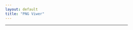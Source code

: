 ```yaml
---
layout: default
title: "PNG Viwer"
---
```


---

<!-- <!DOCTYPE html> -->
<html lang="ko">
<head>
    <meta charset="UTF-8">
    <meta name="viewport" content="width=device-width, initial-scale=1.0">
    <title>PNG 뷰어</title>
    <style>
        * {
            margin: 0;
            padding: 0;
            box-sizing: border-box;
        }

        body {
            font-family: 'Segoe UI', Tahoma, Geneva, Verdana, sans-serif;
            background: linear-gradient(135deg, #667eea 0%, #764ba2 100%);
            min-height: 100vh;
            padding: 20px;
        }

        .container {
            background: rgba(255, 255, 255, 0.95);
            border-radius: 20px;
            padding: 40px;
            box-shadow: 0 20px 40px rgba(0, 0, 0, 0.1);
            backdrop-filter: blur(10px);
            max-width: 1200px;
            width: 100%;
            text-align: center;
        }

        .title {
            font-size: 2.5rem;
            color: #333;
            margin-bottom: 10px;
            font-weight: 700;
        }

        .subtitle {
            color: #666;
            margin-bottom: 40px;
            font-size: 1.1rem;
        }

        .drop-zone {
            border: 3px dashed #667eea;
            border-radius: 15px;
            padding: 60px 20px;
            margin: 20px 0;
            background: rgba(102, 126, 234, 0.05);
            transition: all 0.3s ease;
            cursor: pointer;
            position: relative;
            overflow: hidden;
        }

        .drop-zone:hover {
            border-color: #764ba2;
            background: rgba(118, 75, 162, 0.1);
            transform: translateY(-2px);
        }

        .drop-zone.drag-over {
            border-color: #4CAF50;
            background: rgba(76, 175, 80, 0.1);
            transform: scale(1.02);
        }

        .drop-icon {
            font-size: 4rem;
            color: #667eea;
            margin-bottom: 20px;
            display: block;
        }

        .drop-text {
            font-size: 1.2rem;
            color: #555;
            margin-bottom: 10px;
            font-weight: 600;
        }

        .drop-subtext {
            color: #888;
            font-size: 0.9rem;
        }

        .image-preview {
            margin-top: 30px;
            display: none;
            animation: fadeIn 0.5s ease;
        }

        .controls {
            display: flex;
            justify-content: center;
            align-items: center;
            gap: 30px;
            margin-bottom: 20px;
            flex-wrap: wrap;
        }

        .control-group {
            display: flex;
            align-items: center;
            gap: 10px;
        }

        .control-group label {
            font-weight: 600;
            color: #333;
        }

        .background-selector {
            display: flex;
            gap: 5px;
            align-items: center;
        }

        .bg-option {
            width: 40px;
            height: 40px;
            border: 3px solid #ddd;
            border-radius: 8px;
            cursor: pointer;
            transition: all 0.3s ease;
            position: relative;
        }

        .bg-option:hover {
            border-color: #667eea;
            transform: scale(1.1);
        }

        .bg-option.active {
            border-color: #667eea;
            box-shadow: 0 0 0 2px rgba(102, 126, 234, 0.3);
        }

        .bg-checkerboard {
            background-image: 
                linear-gradient(45deg, #ccc 25%, transparent 25%), 
                linear-gradient(-45deg, #ccc 25%, transparent 25%), 
                linear-gradient(45deg, transparent 75%, #ccc 75%), 
                linear-gradient(-45deg, transparent 75%, #ccc 75%);
            background-size: 10px 10px;
            background-position: 0 0, 0 5px, 5px -5px, -5px 0px;
        }

        .bg-white {
            background-color: white;
        }

        .bg-black {
            background-color: black;
        }

        .zoom-controls {
            display: flex;
            align-items: center;
            gap: 10px;
            background: rgba(102, 126, 234, 0.1);
            padding: 10px 15px;
            border-radius: 25px;
        }

        .zoom-level {
            font-weight: 600;
            color: #333;
            min-width: 80px;
            text-align: center;
            background: white;
            padding: 8px 12px;
            border-radius: 15px;
            border: 2px solid #667eea;
        }

        .reset-btn {
            background: #667eea;
            color: white;
            border: none;
            padding: 8px 16px;
            border-radius: 15px;
            cursor: pointer;
            font-size: 0.9rem;
            transition: all 0.3s ease;
            font-weight: 600;
        }

        .reset-btn:hover {
            background: #5a67d8;
            transform: scale(1.05);
        }

        .image-viewer {
            position: relative;
            border-radius: 10px;
            overflow: hidden;
            box-shadow: 0 10px 30px rgba(0, 0, 0, 0.2);
            max-height: 600px;
            overflow: auto;
            background: #f5f5f5;
            cursor: grab;
        }

        .image-viewer.panning {
            cursor: grabbing;
        }

        .image-container {
            position: relative;
            display: inline-block;
            transition: transform 0.2s ease;
            transform-origin: top left;
        }

        .pixel-grid {
            position: absolute;
            top: 0;
            left: 0;
            pointer-events: none;
            z-index: 3;
            opacity: 0.4;
        }

        .image-background {
            position: absolute;
            top: 0;
            left: 0;
            width: 100%;
            height: 100%;
            z-index: 1;
        }

        .image-background.checkerboard {
            background-image: 
                linear-gradient(45deg, #ccc 25%, transparent 25%), 
                linear-gradient(-45deg, #ccc 25%, transparent 25%), 
                linear-gradient(45deg, transparent 75%, #ccc 75%), 
                linear-gradient(-45deg, transparent 75%, #ccc 75%);
            background-size: 20px 20px;
            background-position: 0 0, 0 10px, 10px -10px, -10px 0px;
        }

        .image-background.white {
            background-color: white;
        }

        .image-background.black {
            background-color: black;
        }

        .preview-image {
            max-width: none;
            max-height: none;
            width: auto;
            height: auto;
            object-fit: contain;
            position: relative;
            z-index: 2;
            cursor: crosshair;
            display: block;
        }

        .upload-btn {
            background: linear-gradient(45deg, #4CAF50, #45a049);
            color: white;
            border: none;
            padding: 12px 24px;
            border-radius: 25px;
            font-size: 1rem;
            cursor: pointer;
            transition: all 0.3s ease;
            font-weight: 600;
            margin: 0 10px;
        }

        .upload-btn:hover {
            transform: translateY(-2px);
            box-shadow: 0 5px 15px rgba(76, 175, 80, 0.4);
        }

        .info-container {
            display: flex;
            justify-content: center;
            margin-top: 20px;
        }

        .image-info {
            padding: 20px;
            background: rgba(102, 126, 234, 0.1);
            border-radius: 10px;
            text-align: left;
            max-width: 400px;
            width: 100%;
        }

        .info-title {
            font-weight: 600;
            color: #333;
            margin-bottom: 10px;
            font-size: 1.1rem;
        }

        .info-item {
            margin: 8px 0;
            color: #555;
            font-family: 'Courier New', monospace;
        }

        .pixel-info {
            background: rgba(118, 75, 162, 0.1);
            min-height: 200px;
            display: flex;
            flex-direction: column;
        }

        .color-preview {
            width: 60px;
            height: 60px;
            border: 2px solid #333;
            border-radius: 8px;
            margin: 10px 0;
            box-shadow: 0 2px 10px rgba(0, 0, 0, 0.2);
        }

        .pixel-coordinates {
            font-weight: 600;
            color: #764ba2;
            margin-bottom: 10px;
        }

        .clear-btn {
            background: linear-gradient(45deg, #667eea, #764ba2);
            color: white;
            border: none;
            padding: 12px 30px;
            border-radius: 25px;
            font-size: 1rem;
            cursor: pointer;
            margin: 10px;
            transition: all 0.3s ease;
            font-weight: 600;
        }

        .clear-btn:hover {
            transform: translateY(-2px);
            box-shadow: 0 5px 15px rgba(102, 126, 234, 0.4);
        }

        .error-message {
            background: #ffebee;
            color: #c62828;
            padding: 15px;
            border-radius: 8px;
            margin: 20px 0;
            display: none;
            border-left: 4px solid #c62828;
        }

        .no-pixel-selected {
            color: #888;
            font-style: italic;
            text-align: center;
            margin-top: 50px;
        }

        .drag-overlay {
            position: fixed;
            top: 0;
            left: 0;
            width: 100%;
            height: 100%;
            background: rgba(102, 126, 234, 0.8);
            display: none;
            justify-content: center;
            align-items: center;
            z-index: 1000;
            backdrop-filter: blur(5px);
        }

        .drag-overlay.active {
            display: flex;
        }

        .drag-message {
            background: white;
            padding: 40px;
            border-radius: 20px;
            text-align: center;
            font-size: 1.5rem;
            color: #333;
            font-weight: 600;
            box-shadow: 0 20px 40px rgba(0, 0, 0, 0.2);
        }

        .pixel-popup {
            position: fixed;
            background: rgba(0, 0, 0, 0.9);
            color: white;
            padding: 15px;
            border-radius: 10px;
            font-size: 0.85rem;
            font-family: 'Courier New', monospace;
            z-index: 1000;
            pointer-events: auto;
            backdrop-filter: blur(10px);
            border: 2px solid rgba(255, 255, 255, 0.2);
            box-shadow: 0 10px 30px rgba(0, 0, 0, 0.5);
            min-width: 200px;
            animation: popupFadeIn 0.2s ease;
            cursor: move;
        }

        .pixel-popup .popup-header {
            display: flex;
            justify-content: space-between;
            align-items: center;
            margin-bottom: 10px;
            border-bottom: 1px solid rgba(255, 255, 255, 0.2);
            padding-bottom: 8px;
        }

        .pixel-popup .popup-close {
            background: rgba(255, 255, 255, 0.2);
            border: none;
            color: white;
            width: 20px;
            height: 20px;
            border-radius: 50%;
            cursor: pointer;
            font-size: 12px;
            display: flex;
            align-items: center;
            justify-content: center;
            transition: background 0.3s ease;
        }

        .pixel-popup .popup-close:hover {
            background: rgba(255, 255, 255, 0.4);
        }

        .pixel-popup .popup-coords {
            font-weight: bold;
            color: #4CAF50;
            margin-bottom: 8px;
        }

        .pixel-popup .popup-color {
            width: 40px;
            height: 40px;
            border: 2px solid white;
            border-radius: 6px;
            margin: 8px 0;
            box-shadow: 0 2px 10px rgba(0, 0, 0, 0.3);
        }

        .pixel-popup .popup-values {
            line-height: 1.4;
        }

        .pixel-popup .popup-values div {
            margin: 4px 0;
        }

        .pixel-highlight {
            position: absolute;
            background: rgba(255, 0, 0, 0.3);
            border: 1px solid #ff0000;
            z-index: 4;
            pointer-events: none;
            box-sizing: border-box;
        }

        @keyframes popupFadeIn {
            from {
                opacity: 0;
                transform: scale(0.8) translateY(10px);
            }
            to {
                opacity: 1;
                transform: scale(1) translateY(0);
            }
        }

        @keyframes pixelBlink {
            0% { opacity: 0; transform: scale(1.2); }
            50% { opacity: 1; transform: scale(1.05); }
            100% { opacity: 1; transform: scale(1); }
        }

        @keyframes fadeIn {
            from { opacity: 0; transform: translateY(20px); }
            to { opacity: 1; transform: translateY(0); }
        }

        @keyframes bounce {
            0%, 20%, 50%, 80%, 100% {
                transform: translateY(0);
            }
            40% {
                transform: translateY(-10px);
            }
            60% {
                transform: translateY(-5px);
            }
        }

        .bounce {
            animation: bounce 0.6s;
        }

        @media (max-width: 768px) {
            .controls {
                flex-direction: column;
                gap: 15px;
            }

            .container {
                padding: 20px;
            }

            .title {
                font-size: 2rem;
            }
        }
    </style>
</head>
<body>
    <div class="drag-overlay" id="dragOverlay">
        <div class="drag-message">
            🖼️ PNG 파일을 여기에 드롭하세요
        </div>
    </div>

    <div class="container">
        <h1 class="title">🖼️ PNG 뷰어</h1>
        <p class="subtitle">PNG 파일을 드래그 앤 드롭하여 즉시 확인하고 픽셀 정보를 분석하세요</p>
        
        <div class="drop-zone" id="dropZone">
            <div class="drop-icon">📁</div>
            <div class="drop-text">여기에 PNG 파일을 드래그하세요</div>
            <div class="drop-subtext">또는 클릭하여 파일을 선택하세요</div>
            <input type="file" id="fileInput" accept=".png,image/png" style="display: none;">
        </div>

        <div class="error-message" id="errorMessage"></div>

        <div class="image-preview" id="imagePreview">
            <div class="controls">
                <div class="control-group">
                    <label>투명 배경:</label>
                    <div class="background-selector">
                        <div class="bg-option bg-checkerboard active" data-bg="checkerboard" title="체크무늬"></div>
                        <div class="bg-option bg-white" data-bg="white" title="흰색"></div>
                        <div class="bg-option bg-black" data-bg="black" title="검은색"></div>
                    </div>
                </div>

                <div class="control-group">
                    <label>확대/축소:</label>
                    <div class="zoom-controls">
                        <div class="zoom-level" id="zoomLevel">100%</div>
                        <button class="reset-btn" id="resetZoom" title="원본 크기">리셋</button>
                    </div>
                </div>

                <button class="upload-btn" id="uploadBtn">새 파일 업로드</button>
            </div>

            <div class="image-viewer" id="imageViewer">
                <div class="image-container" id="imageContainer">
                    <div class="image-background checkerboard" id="imageBackground"></div>
                    <img id="previewImage" class="preview-image" alt="업로드된 PNG 이미지">
                    <svg class="pixel-grid" id="pixelGrid" style="display: none;"></svg>
                    <div class="pixel-highlight" id="pixelHighlight" style="display: none;"></div>
                    <canvas id="hiddenCanvas" style="display: none;"></canvas>
                </div>
            </div>

            <div class="info-container">
                <div class="image-info" id="imageInfo">
                    <div class="info-title">📋 파일 정보</div>
                    <div class="info-item" id="fileName"></div>
                    <div class="info-item" id="fileSize"></div>
                    <div class="info-item" id="imageDimensions"></div>
                    <div class="info-item" id="fileType"></div>
                </div>
            </div>

            <button class="clear-btn" id="clearBtn">초기화</button>
        </div>
    </div>

    <script>
        const dropZone = document.getElementById('dropZone');
        const fileInput = document.getElementById('fileInput');
        const imagePreview = document.getElementById('imagePreview');
        const previewImage = document.getElementById('previewImage');
        const imageBackground = document.getElementById('imageBackground');
        const imageContainer = document.getElementById('imageContainer');
        const hiddenCanvas = document.getElementById('hiddenCanvas');
        const errorMessage = document.getElementById('errorMessage');
        const clearBtn = document.getElementById('clearBtn');
        const uploadBtn = document.getElementById('uploadBtn');
        const dragOverlay = document.getElementById('dragOverlay');
        const zoomLevel = document.getElementById('zoomLevel');
        const resetZoomBtn = document.getElementById('resetZoom');
        const imageViewer = document.getElementById('imageViewer');
        const pixelGrid = document.getElementById('pixelGrid');
        const pixelHighlight = document.getElementById('pixelHighlight');

        let currentImageData = null;
        let currentZoom = 1;
        const minZoom = 0.1;
        const maxZoom = 20;
        const zoomStep = 0.1;
        let isPanning = false;
        let lastPanX = 0;
        let lastPanY = 0;
        let pixelPopup = null;
        let selectedPixel = null;

        // 패닝(드래그) 기능
        let startX, startY, scrollLeft, scrollTop;

        // 마우스 우클릭 패닝
        imageViewer.addEventListener('mousedown', (e) => {
            if (e.button === 2) { // 우클릭
                e.preventDefault();
                isPanning = true;
                imageViewer.classList.add('panning');
                startX = e.pageX - imageViewer.offsetLeft;
                startY = e.pageY - imageViewer.offsetTop;
                scrollLeft = imageViewer.scrollLeft;
                scrollTop = imageViewer.scrollTop;
            }
        });

        imageViewer.addEventListener('mousemove', (e) => {
            if (!isPanning) return;
            e.preventDefault();
            const x = e.pageX - imageViewer.offsetLeft;
            const y = e.pageY - imageViewer.offsetTop;
            const walkX = (x - startX) * 2;
            const walkY = (y - startY) * 2;
            imageViewer.scrollLeft = scrollLeft - walkX;
            imageViewer.scrollTop = scrollTop - walkY;
        });

        imageViewer.addEventListener('mouseup', (e) => {
            if (e.button === 2) {
                isPanning = false;
                imageViewer.classList.remove('panning');
            }
        });

        // 우클릭 컨텍스트 메뉴 방지
        imageViewer.addEventListener('contextmenu', (e) => {
            e.preventDefault();
        });

        // 트랙패드 및 마우스 휠 이벤트 처리
        imageViewer.addEventListener('wheel', (e) => {
            e.preventDefault();
            
            // 트랙패드 핀치 줌 감지 (ctrlKey가 true일 때)
            if (e.ctrlKey || e.metaKey) {
                // 핀치 줌
                const rect = imageViewer.getBoundingClientRect();
                const mouseX = e.clientX - rect.left;
                const mouseY = e.clientY - rect.top;
                
                const delta = e.deltaY;
                const zoomFactor = delta > 0 ? 0.95 : 1.05; // 더 부드러운 줌
                
                const newZoom = Math.min(Math.max(currentZoom * zoomFactor, minZoom), maxZoom);
                
                if (newZoom !== currentZoom) {
                    const zoomRatio = newZoom / currentZoom;
                    const containerRect = imageContainer.getBoundingClientRect();
                    const offsetX = mouseX - containerRect.left;
                    const offsetY = mouseY - containerRect.top;
                    
                    currentZoom = newZoom;
                    updateZoom();
                    
                    imageViewer.scrollLeft += (offsetX * (zoomRatio - 1));
                    imageViewer.scrollTop += (offsetY * (zoomRatio - 1));
                }
            }
            // 트랙패드 두 손가락 스크롤 (패닝)
            else if (Math.abs(e.deltaX) > 0 || Math.abs(e.deltaY) > 0) {
                // deltaX가 있으면 수평 스크롤, deltaY가 있으면 수직 스크롤
                if (Math.abs(e.deltaX) > Math.abs(e.deltaY)) {
                    // 주로 수평 이동
                    imageViewer.scrollLeft += e.deltaX;
                } else {
                    // 수직 이동이 우세하면
                    if (e.shiftKey) {
                        // Shift + 스크롤은 수평 이동
                        imageViewer.scrollLeft += e.deltaY;
                    } else {
                        // 일반 스크롤은 수직 이동
                        imageViewer.scrollTop += e.deltaY;
                    }
                }
            }
        }, { passive: false });

        // 터치 이벤트 처리 (모바일/터치패드)
        let initialDistance = 0;
        let lastTouchTime = 0;
        let touches = {};

        imageViewer.addEventListener('touchstart', (e) => {
            e.preventDefault();
            
            if (e.touches.length === 2) {
                // 두 손가락 터치 시작
                const touch1 = e.touches[0];
                const touch2 = e.touches[1];
                
                touches.startX1 = touch1.clientX;
                touches.startY1 = touch1.clientY;
                touches.startX2 = touch2.clientX;
                touches.startY2 = touch2.clientY;
                
                initialDistance = Math.hypot(
                    touch2.clientX - touch1.clientX,
                    touch2.clientY - touch1.clientY
                );
                
                touches.centerX = (touch1.clientX + touch2.clientX) / 2;
                touches.centerY = (touch1.clientY + touch2.clientY) / 2;
                touches.startScrollLeft = imageViewer.scrollLeft;
                touches.startScrollTop = imageViewer.scrollTop;
            }
        });

        imageViewer.addEventListener('touchmove', (e) => {
            e.preventDefault();
            
            if (e.touches.length === 2) {
                const touch1 = e.touches[0];
                const touch2 = e.touches[1];
                
                // 현재 거리 계산 (줌용)
                const currentDistance = Math.hypot(
                    touch2.clientX - touch1.clientX,
                    touch2.clientY - touch1.clientY
                );
                
                // 현재 중심점 계산 (패닝용)
                const currentCenterX = (touch1.clientX + touch2.clientX) / 2;
                const currentCenterY = (touch1.clientY + touch2.clientY) / 2;
                
                // 핀치 줌 처리
                if (initialDistance > 0) {
                    const scale = currentDistance / initialDistance;
                    const newZoom = Math.min(Math.max(currentZoom * scale, minZoom), maxZoom);
                    
                    if (Math.abs(newZoom - currentZoom) > 0.01) {
                        const rect = imageViewer.getBoundingClientRect();
                        const zoomCenterX = touches.centerX - rect.left;
                        const zoomCenterY = touches.centerY - rect.top;
                        
                        const zoomRatio = newZoom / currentZoom;
                        const containerRect = imageContainer.getBoundingClientRect();
                        const offsetX = zoomCenterX - containerRect.left;
                        const offsetY = zoomCenterY - containerRect.top;
                        
                        currentZoom = newZoom;
                        initialDistance = currentDistance; // 업데이트
                        updateZoom();
                        
                        imageViewer.scrollLeft += (offsetX * (zoomRatio - 1));
                        imageViewer.scrollTop += (offsetY * (zoomRatio - 1));
                    }
                }
                
                // 패닝 처리 (중심점 이동)
                const deltaX = currentCenterX - touches.centerX;
                const deltaY = currentCenterY - touches.centerY;
                
                imageViewer.scrollLeft = touches.startScrollLeft - deltaX;
                imageViewer.scrollTop = touches.startScrollTop - deltaY;
            }
        });

        imageViewer.addEventListener('touchend', (e) => {
            e.preventDefault();
            touches = {};
            initialDistance = 0;
        });

        // 줌 리셋 기능
        resetZoomBtn.addEventListener('click', () => {
            currentZoom = 1;
            updateZoom();
            imageViewer.scrollLeft = 0;
            imageViewer.scrollTop = 0;
        });

        function updateZoom() {
            imageContainer.style.transform = `scale(${currentZoom})`;
            zoomLevel.textContent = `${Math.round(currentZoom * 100)}%`;
            
            // 픽셀 그리드 업데이트
            updatePixelGrid();
            
            // 선택된 픽셀 하이라이트 업데이트
            if (selectedPixel) {
                showPixelHighlight(selectedPixel.x, selectedPixel.y);
            }
        }

        function updatePixelGrid() {
            if (!previewImage.src) return;
            
            // 줌이 800% 이상일 때 픽셀 그리드 표시
            if (currentZoom >= 8) {
                showPixelGrid();
            } else {
                hidePixelGrid();
            }
        }

        function showPixelGrid() {
            const width = previewImage.naturalWidth;
            const height = previewImage.naturalHeight;
            
            pixelGrid.style.display = 'block';
            pixelGrid.setAttribute('width', width);
            pixelGrid.setAttribute('height', height);
            pixelGrid.style.width = width + 'px';
            pixelGrid.style.height = height + 'px';
            
            // SVG 초기화
            pixelGrid.innerHTML = '';
            
            // 세로선 그리기
            for (let x = 0; x <= width; x++) {
                const line = document.createElementNS('http://www.w3.org/2000/svg', 'line');
                line.setAttribute('x1', x);
                line.setAttribute('y1', 0);
                line.setAttribute('x2', x);
                line.setAttribute('y2', height);
                line.setAttribute('stroke', '#000');
                line.setAttribute('stroke-width', '0.5');
                line.setAttribute('opacity', '0.3');
                pixelGrid.appendChild(line);
            }
            
            // 가로선 그리기
            for (let y = 0; y <= height; y++) {
                const line = document.createElementNS('http://www.w3.org/2000/svg', 'line');
                line.setAttribute('x1', 0);
                line.setAttribute('y1', y);
                line.setAttribute('x2', width);
                line.setAttribute('y2', y);
                line.setAttribute('stroke', '#000');
                line.setAttribute('stroke-width', '0.5');
                line.setAttribute('opacity', '0.3');
                pixelGrid.appendChild(line);
            }
        }

        function updatePixelGrid() {
            if (!previewImage.src) return;
            
            // 픽셀이 디스플레이 픽셀보다 클 때만 그리드 표시
            // 즉, 줌이 100% 이상일 때 (currentZoom >= 1)
            if (currentZoom >= 1) {
                showPixelGrid();
            } else {
                hidePixelGrid();
            }
        }

        function showPixelGrid() {
            const width = previewImage.naturalWidth;
            const height = previewImage.naturalHeight;
            
            pixelGrid.style.display = 'block';
            pixelGrid.setAttribute('width', width);
            pixelGrid.setAttribute('height', height);
            pixelGrid.style.width = width + 'px';
            pixelGrid.style.height = height + 'px';
            
            // SVG 초기화
            pixelGrid.innerHTML = '';
            
            // 모든 픽셀 경계에 선 그리기 (1픽셀 간격)
            // 세로선 그리기 - 각 픽셀의 세로 경계
            for (let x = 0; x <= width; x++) {
                const line = document.createElementNS('http://www.w3.org/2000/svg', 'line');
                line.setAttribute('x1', x);
                line.setAttribute('y1', 0);
                line.setAttribute('x2', x);
                line.setAttribute('y2', height);
                line.setAttribute('stroke', '#666');
                line.setAttribute('stroke-width', '0.1');
                line.setAttribute('opacity', '0.4');
                pixelGrid.appendChild(line);
            }
            
            // 가로선 그리기 - 각 픽셀의 가로 경계
            for (let y = 0; y <= height; y++) {
                const line = document.createElementNS('http://www.w3.org/2000/svg', 'line');
                line.setAttribute('x1', 0);
                line.setAttribute('y1', y);
                line.setAttribute('x2', width);
                line.setAttribute('y2', y);
                line.setAttribute('stroke', '#666');
                line.setAttribute('stroke-width', '0.1');
                line.setAttribute('opacity', '0.4');
                pixelGrid.appendChild(line);
            }
        }

        function showPixelHighlight(x, y) {
            if (!previewImage || !previewImage.naturalWidth) return;
            
            // 픽셀의 정확한 위치와 크기 계산 (그리드와 동일하게)
            const pixelX = x;
            const pixelY = y;
            const pixelSize = 1; // 1픽셀 크기
            
            pixelHighlight.style.display = 'block';
            pixelHighlight.style.left = pixelX + 'px';
            pixelHighlight.style.top = pixelY + 'px';
            pixelHighlight.style.width = pixelSize + 'px';
            pixelHighlight.style.height = pixelSize + 'px';
            
            console.log(`Pixel highlight: (${x}, ${y}) -> position(${pixelX}, ${pixelY})`);
        }

        function hidePixelHighlight() {
            pixelHighlight.style.display = 'none';
        }

        // 배경 선택 이벤트
        document.querySelectorAll('.bg-option').forEach(option => {
            option.addEventListener('click', () => {
                document.querySelectorAll('.bg-option').forEach(opt => opt.classList.remove('active'));
                option.classList.add('active');
                
                const bgType = option.dataset.bg;
                imageBackground.className = `image-background ${bgType}`;
            });
        });

        // 전역 드래그 앤 드롭 이벤트 (이미지가 표시된 상태에서도 재업로드 가능)
        let dragCounter = 0;

        document.addEventListener('dragenter', (e) => {
            e.preventDefault();
            dragCounter++;
            if (dragCounter === 1) {
                dragOverlay.classList.add('active');
            }
        });

        document.addEventListener('dragleave', (e) => {
            e.preventDefault();
            dragCounter--;
            if (dragCounter === 0) {
                dragOverlay.classList.remove('active');
            }
        });

        document.addEventListener('dragover', (e) => {
            e.preventDefault();
        });

        document.addEventListener('drop', (e) => {
            e.preventDefault();
            dragCounter = 0;
            dragOverlay.classList.remove('active');
            
            const files = e.dataTransfer.files;
            if (files.length > 0) {
                handleFile(files[0]);
            }
        });

        // 초기 드롭존 이벤트
        dropZone.addEventListener('click', () => fileInput.click());

        dropZone.addEventListener('dragover', (e) => {
            e.preventDefault();
            dropZone.classList.add('drag-over');
        });

        dropZone.addEventListener('dragleave', () => {
            dropZone.classList.remove('drag-over');
        });

        fileInput.addEventListener('change', (e) => {
            if (e.target.files.length > 0) {
                handleFile(e.target.files[0]);
            }
        });

        uploadBtn.addEventListener('click', () => {
            fileInput.click();
        });

        clearBtn.addEventListener('click', () => {
            clearPreview();
        });

        // 이미지 클릭 이벤트 (픽셀 정보 팝업 표시)
        previewImage.addEventListener('click', (e) => {
            if (!currentImageData || isPanning) return;

            const rect = previewImage.getBoundingClientRect();
            const scaleX = previewImage.naturalWidth / (rect.width / currentZoom);
            const scaleY = previewImage.naturalHeight / (rect.height / currentZoom);
            
            const x = Math.floor((e.clientX - rect.left) / currentZoom * scaleX);
            const y = Math.floor((e.clientY - rect.top) / currentZoom * scaleY);

            if (x >= 0 && x < previewImage.naturalWidth && y >= 0 && y < previewImage.naturalHeight) {
                const pixelIndex = (y * previewImage.naturalWidth + x) * 4;
                const r = currentImageData.data[pixelIndex];
                const g = currentImageData.data[pixelIndex + 1];
                const b = currentImageData.data[pixelIndex + 2];
                const a = currentImageData.data[pixelIndex + 3];

                selectedPixel = { x, y, r, g, b, a };
                showPixelPopup(e.clientX, e.clientY, x, y, r, g, b, a);
                showPixelHighlight(x, y);
            }
        });

        // ESC 키로 팝업 닫기
        document.addEventListener('keydown', (e) => {
            if (e.key === 'Escape') {
                hidePixelPopup();
                hidePixelHighlight();
                selectedPixel = null;
            }
        });

        function handleFile(file) {
            hideError();

            // PNG 파일 검증
            if (!file.type.includes('png') && !file.name.toLowerCase().endsWith('.png')) {
                showError('PNG 파일만 업로드할 수 있습니다.');
                return;
            }

            // 파일 크기 검증 (50MB 제한)
            if (file.size > 50 * 1024 * 1024) {
                showError('파일 크기가 너무 큽니다. 50MB 이하의 파일을 선택하세요.');
                return;
            }

            const reader = new FileReader();
            
            reader.onload = (e) => {
                previewImage.src = e.target.result;
                displayImageInfo(file);
                resetZoom();
                
                // 이미지가 로드되면 캔버스에 그려서 픽셀 데이터 추출
                previewImage.onload = () => {
                    extractPixelData();
                    updatePixelGrid();
                };
                
                showPreview();
            };

            reader.onerror = () => {
                showError('파일을 읽는 중 오류가 발생했습니다.');
            };

            reader.readAsDataURL(file);
        }

        function resetZoom() {
            currentZoom = 1;
            updateZoom();
        }

        function extractPixelData() {
            const canvas = hiddenCanvas;
            const ctx = canvas.getContext('2d');
            
            canvas.width = previewImage.naturalWidth;
            canvas.height = previewImage.naturalHeight;
            
            ctx.drawImage(previewImage, 0, 0);
            currentImageData = ctx.getImageData(0, 0, canvas.width, canvas.height);
        }

        function showPixelPopup(mouseX, mouseY, x, y, r, g, b, a) {
            hidePixelPopup();
            
            pixelPopup = document.createElement('div');
            pixelPopup.className = 'pixel-popup';
            
            const hex = `#${r.toString(16).padStart(2, '0')}${g.toString(16).padStart(2, '0')}${b.toString(16).padStart(2, '0')}${a.toString(16).padStart(2, '0')}`;
            const rFloat = (r / 255).toFixed(3);
            const gFloat = (g / 255).toFixed(3);
            const bFloat = (b / 255).toFixed(3);
            const aFloat = (a / 255).toFixed(3);
            
            pixelPopup.innerHTML = `
                <div class="popup-header">
                    <div class="popup-coords">픽셀: (${x}, ${y})</div>
                    <button class="popup-close" onclick="hidePixelPopup(); hidePixelHighlight(); selectedPixel = null;">×</button>
                </div>
                <div class="popup-color" style="background-color: rgba(${r}, ${g}, ${b}, ${a/255});"></div>
                <div class="popup-values">
                    <div>HEX: ${hex.toUpperCase()}</div>
                    <div>RGB: (${r}, ${g}, ${b}, ${a})</div>
                    <div>RGB: (${rFloat}, ${gFloat}, ${bFloat}, ${aFloat})</div>
                </div>
            `;
            
            document.body.appendChild(pixelPopup);
            
            // 팝업 위치 조정 (화면 밖으로 나가지 않도록)
            const popupRect = pixelPopup.getBoundingClientRect();
            let left = mouseX + 15;
            let top = mouseY - popupRect.height - 10;
            
            if (left + popupRect.width > window.innerWidth) {
                left = mouseX - popupRect.width - 15;
            }
            
            if (top < 0) {
                top = mouseY + 15;
            }
            
            pixelPopup.style.left = left + 'px';
            pixelPopup.style.top = top + 'px';
            
            // 팝업 드래그 기능
            makePopupDraggable(pixelPopup);
        }

        function makePopupDraggable(popup) {
            let isDragging = false;
            let dragOffset = { x: 0, y: 0 };
            
            popup.addEventListener('mousedown', (e) => {
                if (e.target.classList.contains('popup-close')) return;
                isDragging = true;
                const rect = popup.getBoundingClientRect();
                dragOffset.x = e.clientX - rect.left;
                dragOffset.y = e.clientY - rect.top;
                popup.style.cursor = 'grabbing';
            });
            
            document.addEventListener('mousemove', (e) => {
                if (!isDragging) return;
                e.preventDefault();
                popup.style.left = (e.clientX - dragOffset.x) + 'px';
                popup.style.top = (e.clientY - dragOffset.y) + 'px';
            });
            
            document.addEventListener('mouseup', () => {
                isDragging = false;
                if (popup) popup.style.cursor = 'move';
            });
        }

        function showPixelHighlight(x, y) {
            if (!previewImage || !previewImage.naturalWidth) return;
            
            // 확대된 상태에서의 실제 픽셀 크기 계산
            const pixelSizeInDisplay = currentZoom;
            
            // 테두리 두께를 픽셀 크기에 맞게 조정
            let borderWidth = Math.min(2, pixelSizeInDisplay * 0.1); // 픽셀 크기의 10% 또는 최대 2px
            if (pixelSizeInDisplay < 4) {
                borderWidth = 1; // 작은 픽셀에서는 1px 테두리
            }
            
            // 테두리를 고려한 하이라이트 위치와 크기
            const highlightSize = pixelSizeInDisplay - (borderWidth * 2);
            const highlightX = x * pixelSizeInDisplay + borderWidth;
            const highlightY = y * pixelSizeInDisplay + borderWidth;
            
            pixelHighlight.style.display = 'block';
            pixelHighlight.style.left = highlightX + 'px';
            pixelHighlight.style.top = highlightY + 'px';
            pixelHighlight.style.width = Math.max(1, highlightSize) + 'px';
            pixelHighlight.style.height = Math.max(1, highlightSize) + 'px';
            pixelHighlight.style.borderWidth = borderWidth + 'px';
            pixelHighlight.style.transform = 'none'; // transform 제거
            
            console.log(`Pixel(${x},${y}): size=${pixelSizeInDisplay}px, border=${borderWidth}px, highlight=${highlightSize}px`);
        }

        function hidePixelHighlight() {
            pixelHighlight.style.display = 'none';
        }

        function hidePixelPopup() {
            if (pixelPopup) {
                pixelPopup.remove();
                pixelPopup = null;
            }
        }

        function displayPixelInfo(x, y, r, g, b, a) {
            noPixelSelected.style.display = 'none';
            pixelData.style.display = 'block';

            const pixelCoords = document.getElementById('pixelCoords');
            const colorPreview = document.getElementById('colorPreview');
            const hexValue = document.getElementById('hexValue');
            const rgba255 = document.getElementById('rgba255');
            const rgba1 = document.getElementById('rgba1');

            // 좌표 표시
            pixelCoords.textContent = `위치: (${x}, ${y})`;

            // 색상 미리보기
            colorPreview.style.backgroundColor = `rgba(${r}, ${g}, ${b}, ${a/255})`;

            // HEX 값 (알파 채널 포함)
            const hex = `#${r.toString(16).padStart(2, '0')}${g.toString(16).padStart(2, '0')}${b.toString(16).padStart(2, '0')}${a.toString(16).padStart(2, '0')}`;
            hexValue.textContent = `HEX: ${hex.toUpperCase()}`;

            // RGBA (0-255)
            rgba255.textContent = `RGBA(255): (${r}, ${g}, ${b}, ${a})`;

            // RGBA (0.0-1.0)
            const rFloat = (r / 255).toFixed(3);
            const gFloat = (g / 255).toFixed(3);
            const bFloat = (b / 255).toFixed(3);
            const aFloat = (a / 255).toFixed(3);
            rgba1.textContent = `RGBA(1.0): (${rFloat}, ${gFloat}, ${bFloat}, ${aFloat})`;
        }

        function displayImageInfo(file) {
            const fileName = document.getElementById('fileName');
            const fileSize = document.getElementById('fileSize');
            const imageDimensions = document.getElementById('imageDimensions');
            const fileType = document.getElementById('fileType');

            fileName.textContent = `📄 파일명: ${file.name}`;
            fileSize.textContent = `📊 크기: ${formatFileSize(file.size)}`;
            fileType.textContent = `🏷️ 형식: ${file.type || 'image/png'}`;

            // 이미지 로드 후 크기 정보 표시
            previewImage.onload = () => {
                imageDimensions.textContent = `📐 해상도: ${previewImage.naturalWidth} × ${previewImage.naturalHeight}px`;
                extractPixelData();
                updatePixelGrid();
            };
        }

        function formatFileSize(bytes) {
            if (bytes === 0) return '0 Bytes';
            const k = 1024;
            const sizes = ['Bytes', 'KB', 'MB', 'GB'];
            const i = Math.floor(Math.log(bytes) / Math.log(k));
            return parseFloat((bytes / Math.pow(k, i)).toFixed(2)) + ' ' + sizes[i];
        }

        function showPreview() {
            dropZone.style.display = 'none';
            imagePreview.style.display = 'block';
        }

        function clearPreview() {
            dropZone.style.display = 'block';
            imagePreview.style.display = 'none';
            previewImage.src = '';
            fileInput.value = '';
            currentImageData = null;
            selectedPixel = null;
            resetZoom();
            hidePixelGrid();
            hidePixelPopup();
            hidePixelHighlight();
            hideError();
        }

        function showError(message) {
            errorMessage.textContent = message;
            errorMessage.style.display = 'block';
        }

        function hideError() {
            errorMessage.style.display = 'none';
        }
    </script>
</body>
</html>